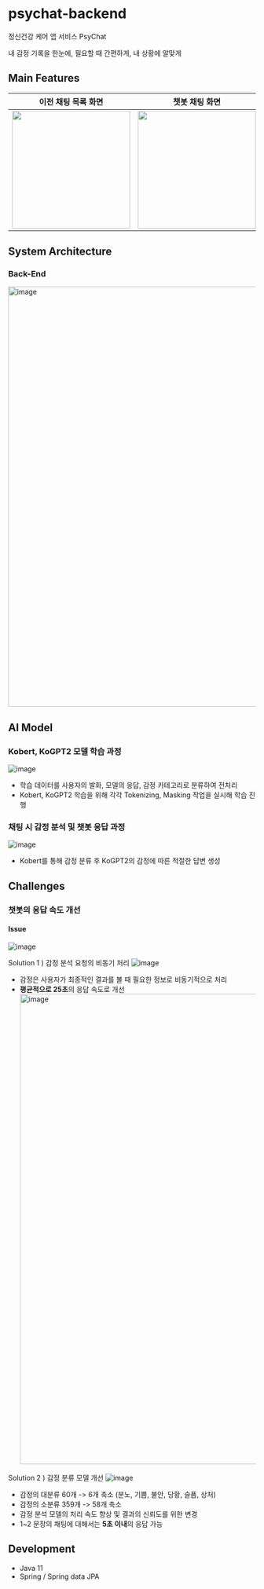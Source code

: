 # psychat-backend

정신건강 케어 앱 서비스 PsyChat

내 감정 기록을 한눈에, 필요할 때 간편하게, 내 상황에 알맞게

## Main Features

|이전 채팅 목록 화면|챗봇 채팅 화면|감정 판단 결과 화면|
|:-----:|:-----:|:-----:|
|<img width="240" src="https://github.com/KU-LAST/psychat-android/assets/51016231/44c32ebe-05bf-4a5f-8d06-5ed8b1a7706a">|<img width="240" src="https://github.com/KU-LAST/psychat-android/assets/51016231/6233b39d-3779-416e-a301-905e80201950">|<img width="240" src="https://github.com/KU-LAST/psychat-android/assets/51016231/b7bc7040-319f-4986-8ee6-ba57d062a193">|

## System Architecture
### Back-End 

<img width="856" alt="image" src="https://github.com/KU-LAST/psychat-backend/assets/86451540/f1b2f1cc-6917-48d0-ae7e-9dd460bd9d41">

## AI Model 
### Kobert, KoGPT2 모델 학습 과정
![image](https://github.com/KU-LAST/psychat-backend/assets/86451540/fca26669-ae97-424b-a07a-9fee81fcfe54)

- 학습 데이터를 사용자의 발화, 모델의 응답, 감정 카테고리로 분류하여 전처리
- Kobert, KoGPT2 학습을 위해 각각 Tokenizing, Masking 작업을 실시해 학습 진행

### 채팅 시 감정 분석 및 챗봇 응답 과정
![image](https://github.com/KU-LAST/psychat-backend/assets/86451540/35b8ec60-725a-4901-92aa-59b314e6bab2)

- Kobert를 통해 감정 분류 후 KoGPT2의 감정에 따른 적절한 답변 생성

## Challenges
### 챗봇의 응답 속도 개선

#### Issue
![image](https://github.com/KU-LAST/psychat-backend/assets/86451540/a337faf6-61ae-4800-bf32-2caa99878353)

Solution 1 ) 감정 분석 요청의 비동기 처리
![image](https://github.com/KU-LAST/psychat-backend/assets/86451540/7fc785e3-1728-4c05-a5ac-ac208dbaaa64)

- 감정은 사용자가 최종적인 결과를 볼 때 필요한 정보로 비동기적으로 처리
- **평균적으로 25초**의 응답 속도로 개선
  <img width="958" alt="image" src="https://github.com/KU-LAST/psychat-backend/assets/86451540/e56d53db-2b1c-41f8-8cda-bcc977ac015b">

Solution 2 ) 감정 분류 모델 개선
![image](https://github.com/KU-LAST/psychat-backend/assets/86451540/4a371726-b037-42af-af9e-98726ea2c446)
- 감정의 대분류 60개 -> 6개 축소 (분노, 기쁨, 불안, 당황, 슬픔, 상처)
- 감정의 소분류 359개 -> 58개 축소 
- 감정 분석 모델의 처리 속도 향상 및 결과의 신뢰도를 위한 변경
- 1~2 문장의 채팅에 대해서는 **5초 이내**의 응답 가능

## Development
- Java 11
- Spring / Spring data JPA

